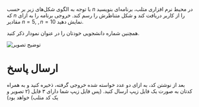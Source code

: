 با توجه به الگوی شکل‌های زیر بر حسب $n$ در محیط نرم افزاری متلب، برنامه‌ای بنویسید که $n$ را از کاربر دریافت کند و شکل متناظرش را رسم کند. خروجی برنامه را به ازای مقادیر $n=5$, $,n=10$ نمایش دهید.

همچنین شماره دانشجویی خودتان را در عنوان نمودار ذکر کنید.

![توضیح تصویر](https://s6.uplod.ir/i/01163/d666qk597o9q.png)


# ارسال پاسخ

بعد از نوشتن کد، به ازای دو عدد خواسته شده خروجی گرفته، ذخیره کنید و به همراه کدتان به صورت یک فایل زیپ ارسال کنید. (پس فایل زیپ شما دارای ۳ فایل (۲ تصویر و یک کد متلب) خواهد بود)